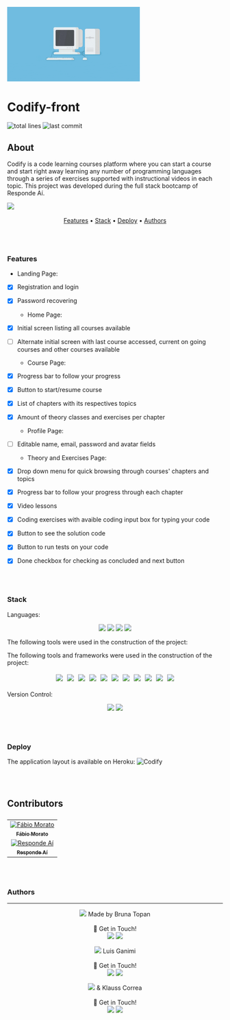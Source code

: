 <p align:"center">
  <img src="public/assets/images/coding.gif" width="310" alt="Codify" />
</p>

# Codify-front

![total lines](https://img.shields.io/tokei/lines/github/KlaussVP/codefy-front) ![last commit](https://img.shields.io/github/last-commit/KlaussVP/codefy-front?style=flat-square)

## About
<p>
  Codify is a code learning courses platform where you can start a course and start right away learning any number of programming languages through a series of exercises supported with instructional videos in each topic. This project was developed during the full stack bootcamp of Responde Aí.
</p>

<img style="text-align: center" src="public/assets/images/programming.gif"/>

<p style="text-align: center">
    <a href="#features">Features</a> •
    <a href="#stack">Stack</a> •
    <a href="#deploy">Deploy</a> •
    <a href="#authors">Authors</a>
</p>

<br><br>

### Features
  - Landing Page:
- [x] Registration and login<br>
- [x] Password recovering<br>
  - Home Page:
- [x] Initial screen listing all courses available<br>
- [ ] Alternate initial screen with last course accessed, current on going courses and other courses available<br>
  - Course Page:
- [x] Progress bar to follow your progress<br>
- [x] Button to start/resume course<br>
- [x] List of chapters with its respectives topics<br>
- [x] Amount of theory classes and exercises per chapter<br>
  - Profile Page:
- [ ] Editable name, email, password and avatar fields<br>
  - Theory and Exercises Page:
- [x] Drop down menu for quick browsing through courses' chapters and topics<br>
- [x] Progress bar to follow your progress through each chapter<br>
- [x] Video lessons<br>
- [x] Coding exercises with avaible coding input box for typing your code<br>
- [x] Button to see the solution code<br>
- [x] Button to run tests on your code<br>
- [x] Done checkbox for checking as concluded and next button<br>


<br><br>

### Stack
Languages:<br>
<p style="text-align: center">
  <img src="https://img.shields.io/badge/html5%20-%23E34F26.svg?&style=for-the-badge&logo=html5&logoColor=white"/>
  <img src="https://img.shields.io/badge/css3%20-%231572B6.svg?&style=for-the-badge&logo=css3&logoColor=white"/>
  <img src="https://img.shields.io/badge/javascript%20-%23323330.svg?&style=for-the-badge&logo=javascript&logoColor=%23F7DF1E"/>
  <img src="https://img.shields.io/badge/jsx%20-%23323330.svg?&style=for-the-badge&logo=react&logoColor=%23F7DF1E"/>
</p>

The following tools were used in the construction of the project:

The following tools and frameworks were used in the construction of the project:<br>
<p style='display: flex; justify-content: center; flex-wrap:wrap; align-items: center; margin: 0 50px; text-align: center;'>
  <img style='margin: 5px;' src='https://img.shields.io/badge/styled-components%20-%2320232a.svg?&style=for-the-badge&color=b8679e&logo=styled-components&logoColor=%3a3a3a'>
  <img style='margin: 5px;' src='https://img.shields.io/badge/axios%20-%2320232a.svg?&style=for-the-badge&color=informational'>
  <img style='margin: 5px;' src='https://img.shields.io/badge/babel%20-%2320232a.svg?&style=for-the-badge&color=323230&logo=babel&logoColor=%f4dc4e'>
  <img style='margin: 5px;' src='https://img.shields.io/badge/yarn%20-%2320232a.svg?&style=for-the-badge&logo=yarn&color=318fb7&logoColor=%2361DAFB'>
  <img style='margin: 5px;' src="https://img.shields.io/badge/react-app%20-%2320232a.svg?&style=for-the-badge&color=60ddf9&logo=react&logoColor=%2361DAFB"/>
  <img style='margin: 5px;' src="https://img.shields.io/badge/react_route%20-%2320232a.svg?&style=for-the-badge&logo=react&logoColor=%2361DAFB"/>
  <img style='margin: 5px;' src='https://img.shields.io/badge/react-icons%20-%2320232a.svg?&style=for-the-badge&color=f28dc7&logo=react-icons&logoColor=%2361DAFB'>
  <img style='margin: 5px;' src="https://img.shields.io/badge/joi-%23276DC3.svg?&style=for-the-badge&logo=joi&logoColor=white"/>
  <img style='margin: 5px;' src="https://img.shields.io/badge/react-input%20mask%20-%2320232a.svg?&style=for-the-badge&logo=react"/>
  <img style='margin: 5px;' src="https://img.shields.io/badge/Joi -%230081CB.svg?&style=for-the-badge&logo=joi&logoColor=white"/>
  <img style='margin: 5px;' src='https://img.shields.io/badge/string-strip%20html%20%20-%232E7EEA.svg?&style=for-the-badge&logo=string_strip_html&logoColor=4F4D3F'>

</p>
<br>
Version Control:<br>
<p style="text-align: center">
  <img src="https://img.shields.io/badge/git%20-%23F05033.svg?&style=for-the-badge&logo=git&logoColor=white"/>
  <img src="https://img.shields.io/badge/github%20-%23121011.svg?&style=for-the-badge&logo=github&logoColor=white"/>
</p>

<br><br>

### Deploy

The application layout is available on Heroku: ![Codify](https://codify-frontend.herokuapp.com/)

<br><br>
## Contributors
<table style="display: flex; justify-content: space-between;">
  <tr>
    <td style="text-align: center; margin-right: 20px;"><a href="https://github.com/fabiolmorato"><img src="https://avatars.githubusercontent.com/u/28456685?v=4" width="100px;" alt="Fábio Morato"/><br /><sub><b>Fábio Morato</b></sub></a><br />
  </tr>
  <tr>
    <td style="text-align: center; margin-right: 20px;"><a href="https://github.com/responde-ai"><img src="https://avatars3.githubusercontent.com/u/40724166?s=200&v=4" width="100px;" alt="Responde Aí"/><br /><sub><b>Responde Aí</b></sub></a><br />
  </tr>
</table>

<br><br>

### Authors
---

<p style="text-align: center">
  <img src="https://avatars.githubusercontent.com/u/70959664?v=4" width="100px"/>
  Made by Bruna Topan<br><br> 
  👋 Get in Touch!<br>
  <a href="https://www.linkedin.com/in/bruna-topan-69a183139/"><img src="https://img.shields.io/badge/linkedin-%230077B5.svg?&style=for-the-badge&logo=linkedin&logoColor=white"/></a>
  <a href="https://github.com/brunatb"><img src="https://img.shields.io/badge/github-%23100000.svg?&style=for-the-badge&logo=github&logoColor=white" /></a>
</p>
<p style="text-align: center">
  <img src="https://avatars.githubusercontent.com/u/51971072?v=4" width="100px"/>
  Luis Ganimi<br><br>
  👋 Get in Touch!<br>
  <a href="https://www.linkedin.com/in/luisgustavo-ganimi/"><img src="https://img.shields.io/badge/linkedin-%230077B5.svg?&style=for-the-badge&logo=linkedin&logoColor=white"/></a>
  <a href="https://github.com/luguin444"><img src="https://img.shields.io/badge/github-%23100000.svg?&style=for-the-badge&logo=github&logoColor=white" /></a>
</p>
<p style="text-align: center">
  <img src="https://avatars.githubusercontent.com/u/70972865?v=4" width="100px"/>
  & Klauss Correa<br><br>
  👋 Get in Touch!<br>
  <a href="https://www.linkedin.com/in/klausscorrea/"><img src="https://img.shields.io/badge/linkedin-%230077B5.svg?&style=for-the-badge&logo=linkedin&logoColor=white"/></a>
  <a href="https://github.com/KlaussVP"><img src="https://img.shields.io/badge/github-%23100000.svg?&style=for-the-badge&logo=github&logoColor=white" /></a>
</p>
